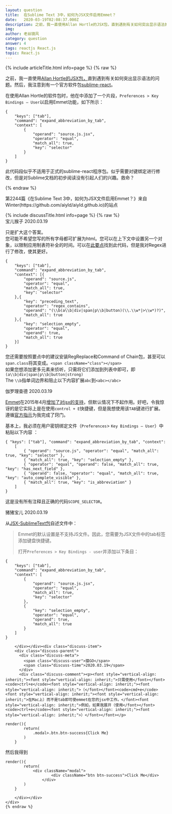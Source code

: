```yaml
---
layout: question
title:  在Sublime Text 3中，如何为JSX文件启用Emmet？
date:   2020-03-19T02:08:37.000Z
description: 之前，我一直使用Allan Hortle的JSX包，直到遇到有关如何突出显示语法的问题。然后，我注意到有一个官方软件包sublime-react。在使...
img: 
author: 老丝镜风
category: question
answer: 4
tags: reactjs React.js
topic: React.js
---
```

<div class="article-root">
  <div class="article">
    {% include articleTitle.html info=page %}
    {% raw %}
    <div class="article-content"><p><font style="vertical-align: inherit;"><font style="vertical-align: inherit;">之前，我一直使用</font></font><a href="https://github.com/allanhortle/JSX"><font style="vertical-align: inherit;"><font style="vertical-align: inherit;">Allan Hortle的JSX包，</font></font></a><font style="vertical-align: inherit;"><font style="vertical-align: inherit;">直到遇到有关如何突出显示语法的问题。</font><font style="vertical-align: inherit;">然后，我注意到有一个官方软件包</font></font><a href="https://github.com/reactjs/sublime-react"><font style="vertical-align: inherit;"><font style="vertical-align: inherit;">sublime-react</font></font></a><font style="vertical-align: inherit;"><font style="vertical-align: inherit;">。</font></font></p>

<p><font style="vertical-align: inherit;"><font style="vertical-align: inherit;">在使用Allan Hortle的软件包时，他在中添加了一个片段，</font></font><code>Preferences &gt; Key Bindings – User</code><font style="vertical-align: inherit;"><font style="vertical-align: inherit;">以启用Emmet功能，如下所示：</font></font></p>

<pre><code>{<font></font>
    "keys": ["tab"],<font></font>
    "command": "expand_abbreviation_by_tab", <font></font>
    "context": [<font></font>
        {<font></font>
            "operand": "source.js.jsx", <font></font>
            "operator": "equal", <font></font>
            "match_all": true, <font></font>
            "key": "selector"<font></font>
        }<font></font>
    ]<font></font>
}<font></font>
</code></pre>

<p><font style="vertical-align: inherit;"><font style="vertical-align: inherit;">此代码段似乎不适用于正式的sublime-react程序包。</font><font style="vertical-align: inherit;">似乎需要对键绑定进行修改，但是对Sublime文档的初步阅读没有引起人们的兴趣。</font><font style="vertical-align: inherit;">救命？</font></font></p></div>
    {% endraw %}
  </div>
  <p class="winter_mark">第2244篇《在Sublime Text 3中，如何为JSX文件启用Emmet？》来自Winter(https://github.com/aiyld/aiyld.github.io)的站点</p>
  <div class="discuss-wrapper">
    {% include discussTitle.html info=page %}
    {% raw %}
    <div class="discuss-list">
    <div class="discuss-item">
        <div class="discuss-parent">
          <div class="discuss-meta">
            <span class="discuss-user">宝儿猴子</span>
            <span class="discuss-time">2020.03.19</span>
          </div>
          <div class="discuss-comment"><p><font style="vertical-align: inherit;"><font style="vertical-align: inherit;">只是扩大这个答案。</font></font><br><font style="vertical-align: inherit;"><font style="vertical-align: inherit;">
您可能不希望您写的所有字母都可扩展为html。</font><font style="vertical-align: inherit;">您可以在上下文中设置另一个对象，以限制应用制表符补全的时间。</font><font style="vertical-align: inherit;">可以在</font></font><a href="https://gist.github.com/max-mykhailenko/41d0c3991d92f38dcbc6" rel="nofollow"><font style="vertical-align: inherit;"><font style="vertical-align: inherit;">此要点</font></font></a><font style="vertical-align: inherit;"><font style="vertical-align: inherit;">找到此代码，</font><font style="vertical-align: inherit;">但是我对Regex进行了修改，使其更好。</font></font></p>

<pre><code>{<font></font>
    "keys": ["tab"],<font></font>
    "command": "expand_abbreviation_by_tab", <font></font>
    "context": [{<font></font>
        "operand": "source.js", <font></font>
        "operator": "equal", <font></font>
        "match_all": true, <font></font>
        "key": "selector"<font></font>
    },{<font></font>
        "key": "preceding_text", <font></font>
        "operator": "regex_contains", <font></font>
        "operand": "(\\b(a\\b|div|span|p\\b|button)(\\.\\w*|&gt;\\w*)?)", <font></font>
        "match_all": true<font></font>
    },{<font></font>
        "key": "selection_empty", <font></font>
        "operator": "equal", <font></font>
        "operand": true, <font></font>
        "match_all": true<font></font>
    }]<font></font>
}<font></font>
</code></pre>

<p><font style="vertical-align: inherit;"><font style="vertical-align: inherit;">您还需要按照要点中的建议安装RegReplace和Command of Chain包，甚至可以</font></font><code>span.class</code><font style="vertical-align: inherit;"><font style="vertical-align: inherit;">将其变成。</font></font><code>&lt;span className="class"&gt;&lt;/span&gt;</code><br><font style="vertical-align: inherit;"><font style="vertical-align: inherit;">
如果您想添加更多元素来侦听，只需将它们添加到列表中即可，即</font></font><code>(a\\b|div|span|p\\b|button|strong)</code><br><font style="vertical-align: inherit;"><font style="vertical-align: inherit;">
The </font></font><code>\\b</code><font style="vertical-align: inherit;"><font style="vertical-align: inherit;">指单词边界和阻止以下内容扩展</font></font><code>abc</code><font style="vertical-align: inherit;"><font style="vertical-align: inherit;">到</font></font><code>&lt;abc&gt;&lt;/abc&gt;</code></p></div>
        </div></div><div class="discuss-item">
        <div class="discuss-parent">
          <div class="discuss-meta">
            <span class="discuss-user">伽罗理查德</span>
            <span class="discuss-time">2020.03.19</span>
          </div>
          <div class="discuss-comment"><p><font style="vertical-align: inherit;"></font><a href="https://twitter.com/emmetio/status/583398878789132289"><font style="vertical-align: inherit;"><font style="vertical-align: inherit;">Emmet</font></font></a><font style="vertical-align: inherit;"><font style="vertical-align: inherit;">在2015年4月</font><a href="https://twitter.com/emmetio/status/583398878789132289"><font style="vertical-align: inherit;">增加了对jsx的支持</font></a><font style="vertical-align: inherit;">，但默认情况下不起作用。</font><font style="vertical-align: inherit;">好吧，令我惊讶的是它实际上是在使用</font></font><code>control + E</code><font style="vertical-align: inherit;"><font style="vertical-align: inherit;">快捷键，但是我想使用该</font></font><code>TAB</code><font style="vertical-align: inherit;"><font style="vertical-align: inherit;">键进行扩展。</font><font style="vertical-align: inherit;">遵循</font></font><a href="https://github.com/sergeche/emmet-sublime/blob/master/README.md#how-to-expand-abbreviations-with-tab-in-other-syntaxes"><font style="vertical-align: inherit;"><font style="vertical-align: inherit;">官方指示</font></font></a><font style="vertical-align: inherit;"><font style="vertical-align: inherit;">为我完成了窍门。</font></font></p>

<p><font style="vertical-align: inherit;"><font style="vertical-align: inherit;">基本上，我必须在用户密钥绑定文件（</font></font><code>Preferences</code><font style="vertical-align: inherit;"><font style="vertical-align: inherit;">&gt; </font></font><code>Key Bindings — User</code><font style="vertical-align: inherit;"><font style="vertical-align: inherit;">）中</font><font style="vertical-align: inherit;">粘贴以下内容
 </font><font style="vertical-align: inherit;">：</font></font></p>

<pre><code>{ "keys": ["tab"], "command": "expand_abbreviation_by_tab", "context":<font></font>
    [<font></font>
        { "operand": "source.js", "operator": "equal", "match_all": true, "key": "selector" },<font></font>
        { "match_all": true, "key": "selection_empty" },<font></font>
        { "operator": "equal", "operand": false, "match_all": true, "key": "has_next_field" },<font></font>
        { "operand": false, "operator": "equal", "match_all": true, "key": "auto_complete_visible" },<font></font>
        { "match_all": true, "key": "is_abbreviation" }<font></font>
    ]<font></font>
}<font></font>
</code></pre>

<p><font style="vertical-align: inherit;"><font style="vertical-align: inherit;">这是没有所有注释且正确的代码</font></font><code>SCOPE_SELECTOR</code><font style="vertical-align: inherit;"><font style="vertical-align: inherit;">。</font></font></p></div>
        </div></div><div class="discuss-item">
        <div class="discuss-parent">
          <div class="discuss-meta">
            <span class="discuss-user">猪猪宝儿</span>
            <span class="discuss-time">2020.03.19</span>
          </div>
          <div class="discuss-comment"><p><font style="vertical-align: inherit;"><font style="vertical-align: inherit;">从</font></font><a href="https://github.com/allanhortle/JSX"><font style="vertical-align: inherit;"><font style="vertical-align: inherit;">JSX-SublimeText包</font></font></a><font style="vertical-align: inherit;"><font style="vertical-align: inherit;">自述文件中：</font></font></p>

<blockquote>
  <p><font style="vertical-align: inherit;"><font style="vertical-align: inherit;">Emmet的默认设置是不支持JS文件。</font><font style="vertical-align: inherit;">因此，您需要为JSX文件中的tab标签添加键盘快捷键。</font></font></p>
  
  <p><font style="vertical-align: inherit;"><font style="vertical-align: inherit;">打开</font></font><code>Preferences &gt; Key Bindings - user</code><font style="vertical-align: inherit;"><font style="vertical-align: inherit;">并添加以下条目：</font></font></p>
</blockquote>

<pre class="lang-json prettyprint-override"><code>{<font></font>
    "keys": ["tab"],<font></font>
    "command": "expand_abbreviation_by_tab", <font></font>
    "context": [<font></font>
        {<font></font>
            "operand": "source.js.jsx", <font></font>
            "operator": "equal", <font></font>
            "match_all": true, <font></font>
            "key": "selector"<font></font>
        },<font></font>
        {   <font></font>
            "key": "selection_empty", <font></font>
            "operator": "equal", <font></font>
            "operand": true,<font></font>
            "match_all": true <font></font>
        }<font></font>
    ]<font></font>
}<font></font>
</code></pre></div>
        </div></div><div class="discuss-item">
        <div class="discuss-parent">
          <div class="discuss-meta">
            <span class="discuss-user">猿GO</span>
            <span class="discuss-time">2020.03.19</span>
          </div>
          <div class="discuss-comment"><p><font style="vertical-align: inherit;"><font style="vertical-align: inherit;">只需使用</font></font><code>ctrl+e</code><font style="vertical-align: inherit;"><font style="vertical-align: inherit;">（</font></font><code>cmd+e</code><font style="vertical-align: inherit;"><font style="vertical-align: inherit;">在Mac上）而不是tab即可使emmet在您的jsx中工作。</font><font style="vertical-align: inherit;">例如，如果我展开（使用</font></font><code>ctrl+e</code><font style="vertical-align: inherit;"><font style="vertical-align: inherit;">）</font></font></p>

<pre><code>render(){<font></font>
        return(<font></font>
            .modal&gt;.btn.btn-success{Click Me}   <font></font>
        )<font></font>
    }<font></font>
</code></pre>

<p><font style="vertical-align: inherit;"><font style="vertical-align: inherit;">然后我得到 </font></font></p>

<pre><code>render(){<font></font>
        return(<font></font>
            &lt;div className="modal"&gt;<font></font>
                    &lt;div className="btn btn-success"&gt;Click Me&lt;/div&gt;<font></font>
                &lt;/div&gt;  <font></font>
        )<font></font>
    }<font></font>
</code></pre></div>
        </div></div>
    </div>
    {% endraw %}
  </div>
<div>
